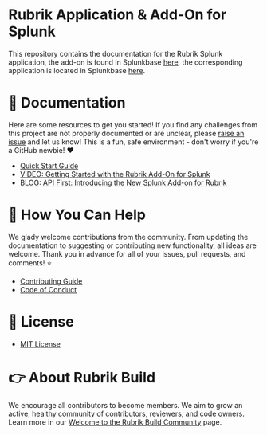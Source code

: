 # Rubrik Application & Add-On for Splunk

This repository contains the documentation for the Rubrik Splunk application, the add-on is found in Splunkbase [here](https://splunkbase.splunk.com/app/4119), the corresponding application is located in Splunkbase [here](https://splunkbase.splunk.com/app/4570/).

# :blue_book: Documentation

Here are some resources to get you started! If you find any challenges from this project are not properly documented or are unclear, please [raise an issue](https://github.com/rubrikinc/rubrik-addon-for-splunk/issues/new/choose) and let us know! This is a fun, safe environment - don't worry if you're a GitHub newbie! :heart:

* [Quick Start Guide](https://github.com/rubrikinc/rubrik-addon-for-splunk/blob/master/docs/quick-start.md)
* [VIDEO: Getting Started with the Rubrik Add-On for Splunk](https://www.youtube.com/watch?v=PHdNalIO0n0)
* [BLOG: API First: Introducing the New Splunk Add-on for Rubrik](https://www.rubrik.com/blog/api-splunk-add-on-rubrik/)

# :muscle: How You Can Help

We glady welcome contributions from the community. From updating the documentation to suggesting or contributing new functionality, all ideas are welcome. Thank you in advance for all of your issues, pull requests, and comments! :star:

* [Contributing Guide](CONTRIBUTING.md)
* [Code of Conduct](CODE_OF_CONDUCT.md)

# :pushpin: License

* [MIT License](LICENSE)

# :point_right: About Rubrik Build

We encourage all contributors to become members. We aim to grow an active, healthy community of contributors, reviewers, and code owners. Learn more in our [Welcome to the Rubrik Build Community](https://github.com/rubrikinc/welcome-to-rubrik-build) page.
